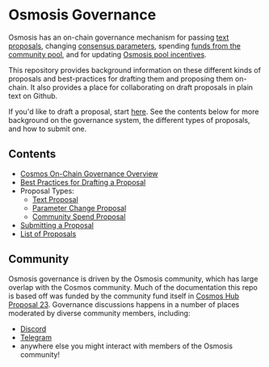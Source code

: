 # Osmosis Governance

Osmosis has an on-chain governance mechanism for passing 
[text proposals](./text), 
changing [consensus parameters](./params-change), 
 spending [funds from the community pool](./community-pool-spend),
 and for updating [Osmosis pool incentives](./osmo-pool-incentives).

This repository provides background information on these different kinds of proposals
and best-practices for drafting them and proposing them on-chain. 
It also provides a place for collaborating on draft proposals in plain text on Github.

If you'd like to draft a proposal, start [here](./best_practices.md).
See the contents below for more background on the governance system,
the different types of proposals, and how to submit one.

## Contents

- [Cosmos On-Chain Governance Overview](./overview.md)
- [Best Practices for Drafting a Proposal](./best_practices.md)
- Proposal Types:
    - [Text Proposal](./text)
    - [Parameter Change Proposal](./params-change)
    - [Community Spend Proposal](./community-pool-spend)
- [Submitting a Proposal](./submitting.md)
- [List of Proposals](./proposals)

## Community

Osmosis governance is driven by the Osmosis community, which has large overlap with the Cosmos community.
Much of the documentation this repo is based off
 was funded by the community fund itself in 
[Cosmos Hub Proposal 23](https://www.mintscan.io/cosmos/proposals/23).
Governance discussions happens in a number of places moderated by diverse
community members, including:

- [Discord](https://discord.gg/MtHXKnrHDq)
- [Telegram](https://t.me/osmosis_chat)
- anywhere else you might interact with members of the Osmosis community!
